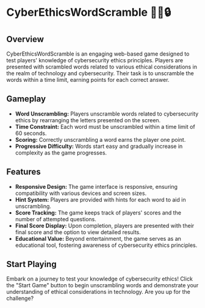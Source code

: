 # CyberEthicsWordScramble 🧑‍💻🔒

## Overview
CyberEthicsWordScramble is an engaging web-based game designed to test players' knowledge of cybersecurity ethics principles. Players are presented with scrambled words related to various ethical considerations in the realm of technology and cybersecurity. Their task is to unscramble the words within a time limit, earning points for each correct answer.

## Gameplay
- **Word Unscrambling:** Players unscramble words related to cybersecurity ethics by rearranging the letters presented on the screen.
- **Time Constraint:** Each word must be unscrambled within a time limit of 60 seconds.
- **Scoring:** Correctly unscrambling a word earns the player one point.
- **Progressive Difficulty:** Words start easy and gradually increase in complexity as the game progresses.

## Features
- **Responsive Design:** The game interface is responsive, ensuring compatibility with various devices and screen sizes.
- **Hint System:** Players are provided with hints for each word to aid in unscrambling.
- **Score Tracking:** The game keeps track of players' scores and the number of attempted questions.
- **Final Score Display:** Upon completion, players are presented with their final score and the option to view detailed results.
- **Educational Value:** Beyond entertainment, the game serves as an educational tool, fostering awareness of cybersecurity ethics principles.

## Start Playing
Embark on a journey to test your knowledge of cybersecurity ethics! Click the "Start Game" button to begin unscrambling words and demonstrate your understanding of ethical considerations in technology. Are you up for the challenge?

